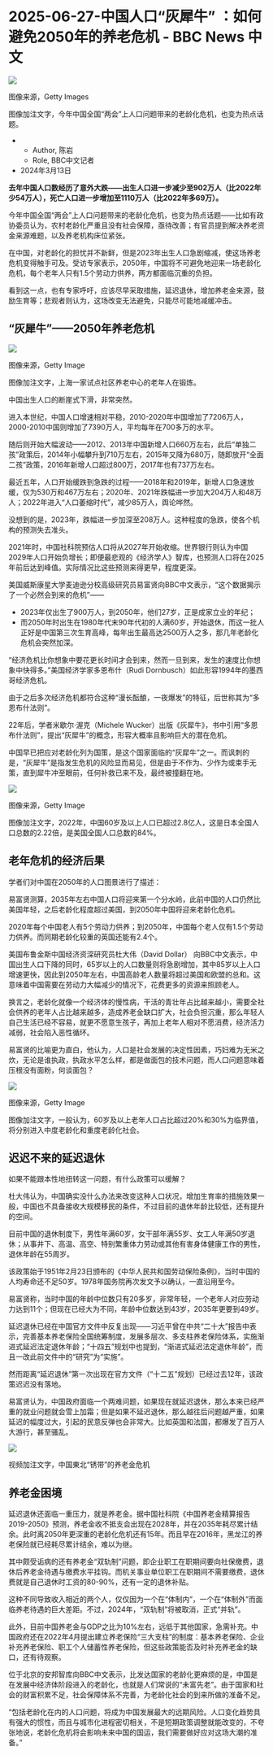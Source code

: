 # 2025-06-27-中国人口“灰犀牛” ：如何避免2050年的养老危机 - BBC News 中文
![](https://ichef.bbci.co.uk/ace/ws/640/cpsprodpb/ABEA/production/_132901044_gettyimages-640761069.jpg.webp)

图像来源，Getty Images

图像加注文字，今年中国全国“两会”上人口问题带来的老龄化危机，也变为热点话题。

*   *   Author, 陈岩
    *   Role, BBC中文记者
*   2024年3月13日
    

**去年中国人口数经历了意外大跌——出生人口进一步减少至902万人（比2022年少54万人），死亡人口进一步增加至1110万人（比2022年多69万）。** 

今年中国全国“两会”上人口问题带来的老龄化危机，也变为热点话题——比如有政协委员认为，农村老龄化严重且没有社会保障，亟待改善；有官员提到解决养老资金来源难题，以及养老机构床位紧张。

在中国，对老龄化的担忧并不新鲜，但是2023年出生人口急剧缩减，使这场养老危机变得触手可及。受访专家表示，2050年，中国将不可避免地迎来一场老龄化危机，每个老年人只有1.5个劳动力供养，两方都面临沉重的负担。

看到这一点，也有专家呼吁，应该尽早采取措施，延迟退休，增加养老金来源，鼓励生育等；悲观者则认为，这场改变无法避免，只能尽可能地减缓冲击。

“灰犀牛”——2050年养老危机
----------------

![](https://ichef.bbci.co.uk/ace/ws/640/cpsprodpb/03AB/production/_132893900_whatsubject.jpg.webp)

图像来源，Getty Image

图像加注文字，上海一家试点社区养老中心的老年人在锻炼。

中国出生人口的断崖式下滑，非常突然。

进入本世纪，中国人口增速相对平稳，2010-2020年中国增加了7206万人，2000-2010中国则增加了7390万人，平均每年在700多万的水平。

随后则开始大幅波动——2012、2013年中国新增人口660万左右，此后“单独二孩”政策后，2014年小幅攀升到710万左右，2015年又降为680万，随即放开“全面二孩”政策，2016年新增人口超过800万，2017年也有737万左右。

最近五年，人口开始缓跌到急跌的过程——2018年和2019年，新增人口急速放缓，仅为530万和467万左右；2020年、2021年跌幅进一步加大204万人和48万人；2022年进入“人口萎缩时代”，减少85万人，舆论哗然。

没想到的是，2023年，跌幅进一步加深至208万人。这种程度的急跌，使各个机构的预测失去准头。

2021年时，中国社科院预估人口将从2027年开始收缩。世界银行则认为中国2029年人口开始负增长；即便最悲观的《经济学人》智库，也预测人口将在2025年前后达到峰值。实际情况比这些预测来得更早，程度更深。

美国威斯康星大学麦迪逊分校高级研究员易富贤向BBC中文表示，“这个数据揭示了一个必然会到来的危机”——

*   2023年仅出生了900万人，到2050年，他们27岁，正是成家立业的年纪；
*   而2050年时出生在1980年代末90年代初的人满60岁，开始退休，而这一批人正好是中国第三次生育高峰，每年出生最高达2500万人之多，那几年老龄化危机会突然加深。

“经济危机比你想象中要花更长时间才会到来，然而一旦到来，发生的速度比你想象中快得多。”美国经济学家多恩布什（Rudi Dornbusch）如此形容1994年的墨西哥经济危机。

由于之后多次经济危机都符合这种“漫长酝酿，一夜爆发”的特征，后世称其为“多恩布什法则”。

22年后，学者米歇尔·渥克（Michele Wucker）出版《灰犀牛》，书中引用“多恩布什法则”，提出“灰犀牛”的概念，形容大概率且影响巨大的潜在危机。

中国早已把应对老龄化列为国策，是这个国家面临的“灰犀牛”之一。而讽刺的是，“灰犀牛”是指发生危机的风险显而易见，但是由于不作为、少作为或束手无策，直到犀牛冲至眼前，任何补救已来不及，最终被撞翻在地。

![](https://ichef.bbci.co.uk/ace/ws/640/cpsprodpb/2ABB/production/_132893901_whatsubject.jpg.webp)

图像来源，Getty Image

图像加注文字，2022年，中国60岁及以上人口已超过2.8亿人，这是日本全国人口总数的2.22倍，是美国全国人口总数的84%。

老年危机的经济后果
---------

学者们对中国在2050年的人口图景进行了描述：

易富贤测算，2035年左右中国人口将迎来第一个分水岭，此前中国的人口仍然比美国年轻，之后老龄化程度超过美国，到2050年中国将迎来老龄化危机。

2020年每个中国老人有5个劳动力供养；到2050年，中国每个老人仅有1.5个劳动力供养。而同期老龄化较重的英国还能有2.4个。

美国布鲁金斯中国经济资深研究员杜大伟（David Dollar） 向BBC中文表示，中国出生人口下降的同时，65岁以上的人口数量则将急剧增加，其中85岁以上人口增速更快，因此到2050年左右，中国高龄老人数量将超过美国和欧盟的总和。这意味着中国需要在劳动力大幅减少的情况下，花费更多的资源来照顾老人。

换言之，老龄化就像一个经济体的慢性病，干活的青壮年占比越来越小，需要全社会供养的老年人占比越来越多，造成养老金缺口扩大，社会负担沉重，那么年轻人自己生活已经不容易，就更不愿意生孩子，再加上老年人相对不愿消费，经济活力减弱，社会陷入恶性循环。

易富贤的比喻更为直白，他认为，人口是社会发展的决定性因素，巧妇难为无米之炊，无论是谁执政，执政水平怎么样，都是做面包的技术问题，而人口问题意味着压根没有面粉，何谈面包？

![](https://ichef.bbci.co.uk/ace/ws/640/cpsprodpb/51CB/production/_132893902_whatsubject.jpg.webp)

图像来源，Getty Image

图像加注文字，一般认为，60岁及以上老年人口占比超过20%和30%为临界值，将分别进入中度老龄化和重度老龄化社会。

迟迟不来的延迟退休
---------

如果不能跟本性地扭转这一问题，有什么政策可以缓解？

杜大伟认为，中国确实没什么办法来改变这种人口状况，增加生育率的措施效果一般，中国也不具备接收大规模移民的条件，不过目前的退休年龄比较低，还有提升的空间。

目前中国的退休制度下，男性年满60岁，女干部年满55岁、女工人年满50岁退休；从事井下、高温、高空、特别繁重体力劳动或其他有害身体健康工作的男性，退休年龄在55周岁。

该政策始于1951年2月23日颁布的《中华人民共和国劳动保险条例》，当时中国的人均寿命还不足50岁。1978年国务院再次发文予以确认，一直沿用至今。

易富贤称，当时中国的年龄中位数只有20多岁，非常年轻，一个老年人对应劳动力达到11个；但现在已经大为不同，年龄中位数达到43岁，2035年更要到49岁。

延迟退休已经在中国官方文件中反复出现——习近平曾在中共“二十大”报告中表示，完善基本养老保险全国统筹制度，发展多层次、多支柱养老保险体系，实施渐进式延迟法定退休年龄；“十四五”规划中也提到，“渐进式延迟法定退休年龄”，而且一改此前文件中的“研究”为“实施”。

然而距离“延迟退休”第一次出现在官方文件（“十二五”规划）已经过去12年，该政策迟迟没有落地。

易富贤认为，中国政府面临一个两难问题，如果现在就延迟退休，那么本来已经严重的就业问题就会雪上加霜；但是如果不延迟退休，那么越往后问题越严重，如果延迟的幅度过大，引起的民意反弹也会非常大。比如英国和法国，都爆发了百万人大游行，甚至骚乱。

![](https://ichef.bbci.co.uk/images/ic/512xn/p0f6vl50.jpg.webp)

视频加注文字，中国東北“锈带”的养老金危机

养老金困境
-----

延迟退休还面临一重压力，就是养老金。据中国社科院《中国养老金精算报告2019-2050》预测，养老金收不抵支会出现在2028年，并在2035年耗尽累计结余。此时离2050年更深重的老龄化危机还有15年。而且早在2016年，黑龙江的养老保险就已经耗尽累计结余，难以为继。

其中颇受诟病的还有养老金“双轨制”问题，即企业职工在职期间要向社保缴费，退休后养老金待遇与缴费水平挂钩。而机关事业单位职工在职期间不需要缴费，退休费就是自己退休时工资的80-90%，还有一定的退休补贴。

这种不同导致收入相近的两个人，仅仅因为一个在“体制内”，一个在“体制外”而面临养老待遇的巨大差距。不过，2024年，“双轨制”将被取消，正式“并轨”。

此外，目前中国养老金与GDP之比为10%左右，远低于其他国家，急需补充。中国政府还在2022年4月提出建立养老保险“三大支柱”的制度：基本养老保险、企业补充养老保险、职工个人储蓄性养老保险，但这些政策能否及时补充养老金的缺口，还有待观察。

位于北京的安邦智库向BBC中文表示，比发达国家的老龄化更麻烦的是，中国是在发展中经济体阶段进入的老龄化，也就是人们常说的“未富先老”。由于国家和社会的财富积累不足，社会保障体系不完善，为老龄化社会的到来所做的准备不足。

“包括老龄化在内的人口问题，将成为中国发展最大的远期风险。人口变化趋势具有强大的惯性，而且与城市化进程密切相关，不是短期政策调整就能改变的，不夸张地说，老龄化危机将会影响未来中国的国运，我们需要做好应对这场大潮的准备。”